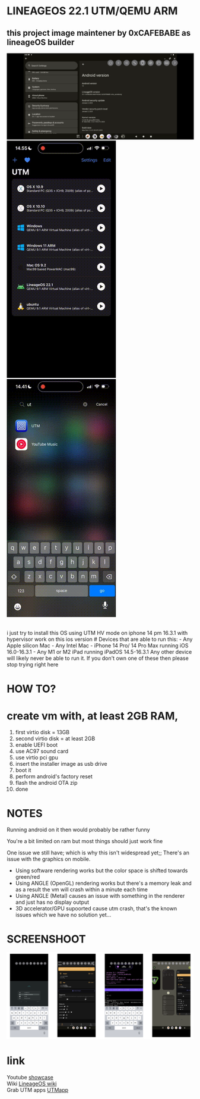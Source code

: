 # LINEAGEOS 22.1 UTM/QEMU ARM
## this project image maintener by 0xCAFEBABE as lineageOS builder

![alt text](https://github.com/cupecups/LineageOS-UTM-HV/blob/e060cfb31ff9aece3ce350fa1a0b5e847fd9f6ee/img/about%20Ln.png)
![](https://github.com/cupecups/LineageOS-UTM-HV/blob/b4056d7a878f502a4e189d0d8a66aa682fb4c3a5/img/setup.gif)
![](https://github.com/cupecups/LineageOS-UTM-HV/blob/655e910cc706b994df101a96ac36815746fedad0/img/showcase.gif)


<br>
i just try to install this OS using UTM HV mode on iphone 14 pm 16.3.1 with hypervisor work on this ios version
# Devices that are able to run this:
- Any Apple silicon Mac
- Any Intel Mac
- iPhone 14 Pro/ 14 Pro Max running iOS 16.0-16.3.1
- Any M1 or M2 iPad running iPadOS 14.5-16.3.1
Any other device will likely never be able to run it.
If you don't own one of these then please stop trying right here

# HOW TO?
# create vm with, at least 2GB RAM, 
1. first virtio disk = 13GB
2. second virtio disk = at least 2GB
3. enable UEFI boot
4. use AC97 sound card
5. use virtio pci gpu
6. insert the installer image as usb drive
7. boot it
8. perform android's factory reset
9. flash the android OTA zip
10. done

# NOTES
Running android on it then would probably be rather funny

You're a bit limited on ram but most things should just work fine 

One issue we still have; which is why this isn't widespread yet;;
There's an issue with the graphics on mobile.
- Using software rendering works but the color space is shifted towards green/red
- Using ANGLE (OpenGL) rendering works but there's a memory leak and as a result the vm will crash within a minute each time 
- Using ANGLE (Metal) causes an issue with something in the renderer and just has no display output
- 3D accelerator/GPU supoorted cause utm crash, that's the known issues which we have no solution yet...

# SCREENSHOOT

![alt text](https://github.com/cupecups/LineageOS-UTM-HV/blob/3c80c0625adc42fd255aa8b86954a99d630e081d/img/ss.png)
<br>

# link
Youtube [showcase](https://www.youtube.com/watch?v=0CWcrkZ6nPc)<br>
Wiki [LineageOS wiki](https://wiki.lineageos.org/libvirt-qemu#install-lineageos-to-the-virtual-machine)<br/>
Grab UTM apps [UTMapp](https://getutm.app/)
